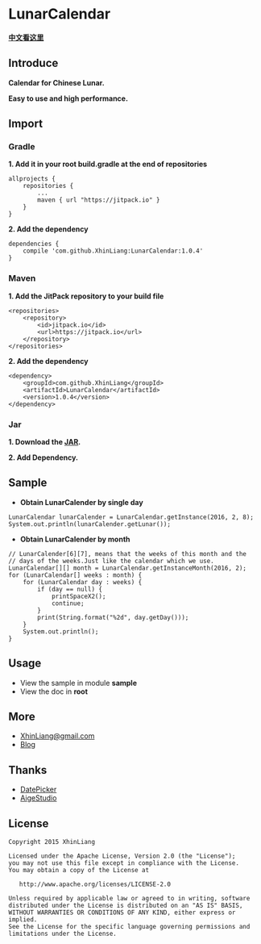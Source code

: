 # LunarCalendar
**[中文看这里](https://github.com/XhinLiang/LunarCalendar/blob/master/README_Chinese.md)**

## Introduce
**Calendar for Chinese Lunar.**

**Easy to use and high performance.**

## Import

### Gradle
**1. Add it in your root build.gradle at the end of repositories**

```
allprojects {
	repositories {
		...
		maven { url "https://jitpack.io" }
	}
}
```
**2. Add the dependency**

```
dependencies {
	compile 'com.github.XhinLiang:LunarCalendar:1.0.4'
}
```
### Maven
**1. Add the JitPack repository to your build file**
```
<repositories>
	<repository>
		<id>jitpack.io</id>
		<url>https://jitpack.io</url>
	</repository>
</repositories>
```
**2. Add the dependency**

```
<dependency>
	<groupId>com.github.XhinLiang</groupId>
	<artifactId>LunarCalendar</artifactId>
	<version>1.0.4</version>
</dependency>
```

### Jar
**1. Download the [JAR](https://github.com/XhinLiang/LunarCalendar/releases/download/1.0.4/lunar_calender_1_0_4.jar).**

**2. Add Dependency.**

## Sample
- **Obtain LunarCalender by single day**
```
LunarCalendar lunarCalender = LunarCalendar.getInstance(2016, 2, 8);
System.out.println(lunarCalender.getLunar());
```

- **Obtain LunarCalender by month**

```
// LunarCalender[6][7], means that the weeks of this month and the
// days of the weeks.Just like the calendar which we use.
LunarCalendar[][] month = LunarCalendar.getInstanceMonth(2016, 2);
for (LunarCalendar[] weeks : month) {
    for (LunarCalendar day : weeks) {
        if (day == null) {
            printSpaceX2();
            continue;
        }
        print(String.format("%2d", day.getDay()));
    }
    System.out.println();
}
```

## Usage
- View the sample in module **sample**
- View the doc in **root**

## More
- XhinLiang@gmail.com
- [Blog](http://xhinliang.github.io)

## Thanks
- [DatePicker](https://github.com/AigeStudio/DatePicker)
- [AigeStudio](http://blog.csdn.net/aigestudio)

## License

    Copyright 2015 XhinLiang

    Licensed under the Apache License, Version 2.0 (the "License");
    you may not use this file except in compliance with the License.
    You may obtain a copy of the License at

       http://www.apache.org/licenses/LICENSE-2.0

    Unless required by applicable law or agreed to in writing, software
    distributed under the License is distributed on an "AS IS" BASIS,
    WITHOUT WARRANTIES OR CONDITIONS OF ANY KIND, either express or implied.
    See the License for the specific language governing permissions and
    limitations under the License.



